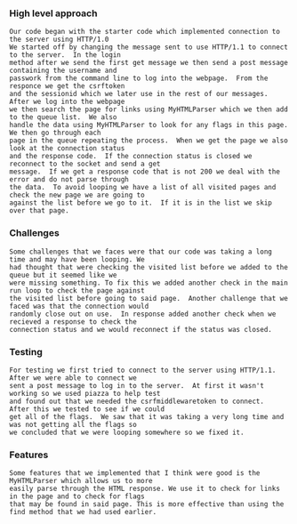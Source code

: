 ### High level approach
    Our code began with the starter code which implemented connection to the server using HTTP/1.0
    We started off by changing the message sent to use HTTP/1.1 to connect to the server.  In the login
    method after we send the first get message we then send a post message containing the username and
    passwork from the command line to log into the webpage.  From the responce we get the csrftoken
    and the sessionid which we later use in the rest of our messages. After we log into the webpage
    we then search the page for links using MyHTMLParser which we then add to the queue list.  We also
    handle the data using MyHTMLParser to look for any flags in this page.  We then go through each
    page in the queue repeating the process.  When we get the page we also look at the connection status
    and the response code.  If the connection status is closed we reconnect to the socket and send a get
    message.  If we get a response code that is not 200 we deal with the error and do not parse through
    the data.  To avoid looping we have a list of all visited pages and check the new page we are going to
    against the list before we go to it.  If it is in the list we skip over that page.
    
    
### Challenges 
    Some challenges that we faces were that our code was taking a long time and may have been looping. We
    had thought that were checking the visited list before we added to the queue but it seemed like we
    were missing something. To fix this we added another check in the main run loop to check the page against
    the visited list before going to said page.  Another challenge that we faced was that the connection would
    randomly close out on use.  In response added another check when we recieved a response to check the 
    connection status and we would reconnect if the status was closed.
    
### Testing
    For testing we first tried to connect to the server using HTTP/1.1.  After we were able to connect we 
    sent a post message to log in to the server.  At first it wasn't working so we used piazza to help test
    and found out that we needed the csrfmiddlewaretoken to connect.  After this we tested to see if we could 
    get all of the flags.  We saw that it was taking a very long time and was not getting all the flags so 
    we concluded that we were looping somewhere so we fixed it.
    
### Features 
    Some features that we implemented that I think were good is the MyHTMLParser which allows us to more 
    easily parse through the HTML response. We use it to check for links in the page and to check for flags
    that may be found in said page. This is more effective than using the find method that we had used earlier.
    
